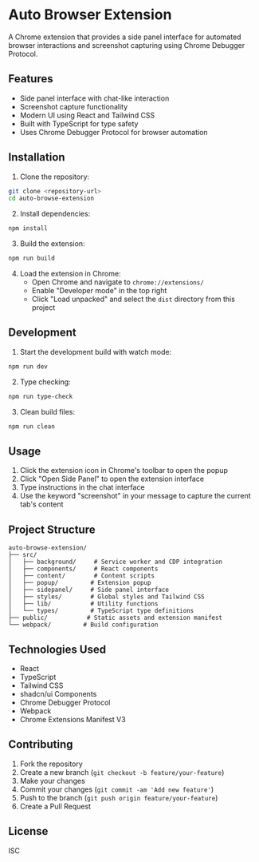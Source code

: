 # Auto Browser Extension

A Chrome extension that provides a side panel interface for automated browser interactions and screenshot capturing using Chrome Debugger Protocol.

## Features

- Side panel interface with chat-like interaction
- Screenshot capture functionality
- Modern UI using React and Tailwind CSS
- Built with TypeScript for type safety
- Uses Chrome Debugger Protocol for browser automation

## Installation

1. Clone the repository:

```bash
git clone <repository-url>
cd auto-browse-extension
```

2. Install dependencies:

```bash
npm install
```

3. Build the extension:

```bash
npm run build
```

4. Load the extension in Chrome:
   - Open Chrome and navigate to `chrome://extensions/`
   - Enable "Developer mode" in the top right
   - Click "Load unpacked" and select the `dist` directory from this project

## Development

1. Start the development build with watch mode:

```bash
npm run dev
```

2. Type checking:

```bash
npm run type-check
```

3. Clean build files:

```bash
npm run clean
```

## Usage

1. Click the extension icon in Chrome's toolbar to open the popup
2. Click "Open Side Panel" to open the extension interface
3. Type instructions in the chat interface
4. Use the keyword "screenshot" in your message to capture the current tab's content

## Project Structure

```
auto-browse-extension/
├── src/
│   ├── background/     # Service worker and CDP integration
│   ├── components/     # React components
│   ├── content/        # Content scripts
│   ├── popup/         # Extension popup
│   ├── sidepanel/     # Side panel interface
│   ├── styles/        # Global styles and Tailwind CSS
│   ├── lib/           # Utility functions
│   └── types/         # TypeScript type definitions
├── public/           # Static assets and extension manifest
└── webpack/         # Build configuration
```

## Technologies Used

- React
- TypeScript
- Tailwind CSS
- shadcn/ui Components
- Chrome Debugger Protocol
- Webpack
- Chrome Extensions Manifest V3

## Contributing

1. Fork the repository
2. Create a new branch (`git checkout -b feature/your-feature`)
3. Make your changes
4. Commit your changes (`git commit -am 'Add new feature'`)
5. Push to the branch (`git push origin feature/your-feature`)
6. Create a Pull Request

## License

ISC
